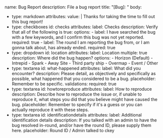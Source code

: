 name: Bug Report
description: File a bug report
title: "[Bug]: "
body:
  - type: markdown
    attributes:
      value: |
        Thanks for taking the time to fill out this bug report!
  - type: checkboxes
    id: checks
    attributes:
      label: Checks
      description: Verify that all of the following is true:
      options:
        - label: I have searched the bug with a few keywords, and I confirm this bug was not yet reported.
          required: true
        - label: The round I am reporting the bug from, or I am gonna talk about, has already ended.
          required: true
  - type: dropdown
    id: location
    attributes:
      label: Location
      multiple: true
      description: Where did the bug happen?
      options:
        - Horizon (Default)
        - Intrepid
        - Spark
        - Away Site
        - Third party ship
        - Overmap
        - Event / Other
  - type: textarea
    id: what-happened
    attributes:
      label: What did you encounter?
      description: Please detail, as objectively and specifically as possible, what happened that you considered to be a bug.
      placeholder: Remember to be specific.
    validations:
      required: true
  - type: textarea
    id: howtoreproduce
    attributes:
      label: How to reproduce
      description: Describe how to reproduce the issue or, if unable to reproduce it, what steps you did that you believe might have caused the bug.
      placeholder: Remember to specify if it's a guess or you can actually reproduce it with these steps.
  - type: textarea
    id: identificationdetails
    attributes:
      label: Additional identification details
      description: If you talked with an admin to have the bug resolved in-round, and/or have the round ID, please supply them here.
      placeholder: Round ID / Admin talked to ckey
